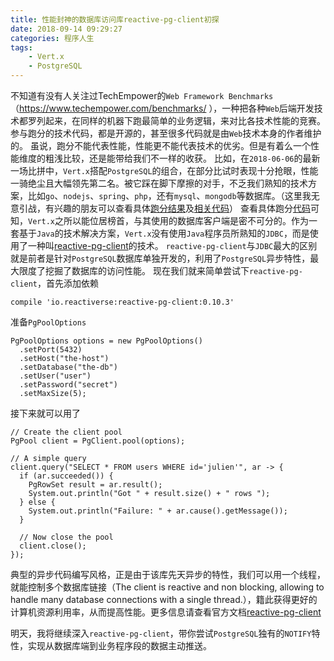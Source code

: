 ```yaml
---
title: 性能封神的数据库访问库reactive-pg-client初探
date: 2018-09-14 09:29:27
categories: 程序人生
tags:
    - Vert.x
    - PostgreSQL
---
```

不知道有没有人关注过TechEmpower的`Web Framework Benchmarks`（https://www.techempower.com/benchmarks/ ），一种把各种`Web`后端开发技术都罗列起来，在同样的机器下跑最简单的业务逻辑，来对比各技术性能的竞赛。参与跑分的技术代码，都是开源的，甚至很多代码就是由`Web`技术本身的作者维护的。
虽说，跑分不能代表性能，性能更不能代表技术的优劣。但是有着么一个性能维度的粗浅比较，还是能带给我们不一样的收获。
比如，在`2018-06-06`的最新一场比拼中，`Vert.x`搭配`PostgreSQL`的组合，在部分比试时表现十分抢眼，性能一骑绝尘且大幅领先第二名。被它踩在脚下摩擦的对手，不乏我们熟知的技术方案，比如`go`、`nodejs`、`spring`、`php`，还有`mysql`、`mongodb`等数据库。（这里我无意引战，有兴趣的朋友可以查看具体[跑分结果](https://www.techempower.com/benchmarks/#section=data-r16&hw=ph&test=db)及[相关代码](https://github.com/TechEmpower/FrameworkBenchmarks/tree/round16)）
查看具体跑分[代码](https://github.com/TechEmpower/FrameworkBenchmarks/blob/724a773096f403d149cfaf59b8257465bbf70103/frameworks/Java/vertx/src/main/java/vertx/App.java)可知，`Vert.x`之所以能位居榜首，与其使用的数据库客户端是密不可分的。作为一套基于`Java`的技术解决方案，`Vert.x`没有使用`Java`程序员所熟知的`JDBC`，而是使用了一种叫[reactive-pg-client](https://github.com/reactiverse/reactive-pg-client)的技术。
`reactive-pg-client`与`JDBC`最大的区别就是前者是针对`PostgreSQL`数据库单独开发的，利用了`PostgreSQL`异步特性，最大限度了挖掘了数据库的访问性能。
现在我们就来简单尝试下`reactive-pg-client`，首先添加依赖
```
compile 'io.reactiverse:reactive-pg-client:0.10.3'
```
准备`PgPoolOptions`
```
PgPoolOptions options = new PgPoolOptions()
  .setPort(5432)
  .setHost("the-host")
  .setDatabase("the-db")
  .setUser("user")
  .setPassword("secret")
  .setMaxSize(5);
```
接下来就可以用了
```
// Create the client pool
PgPool client = PgClient.pool(options);

// A simple query
client.query("SELECT * FROM users WHERE id='julien'", ar -> {
  if (ar.succeeded()) {
    PgRowSet result = ar.result();
    System.out.println("Got " + result.size() + " rows ");
  } else {
    System.out.println("Failure: " + ar.cause().getMessage());
  }

  // Now close the pool
  client.close();
});
```
典型的异步代码编写风格，正是由于该库先天异步的特性，我们可以用一个线程，就能控制多个数据库链接（The client is reactive and non blocking, allowing to handle many database connections with a single thread.），籍此获得更好的计算机资源利用率，从而提高性能。更多信息请查看官方文档[reactive-pg-client](https://reactiverse.io/reactive-pg-client/guide/java/)

明天，我将继续深入`reactive-pg-client`，带你尝试`PostgreSQL`独有的`NOTIFY`特性，实现从数据库端到业务程序段的数据主动推送。
